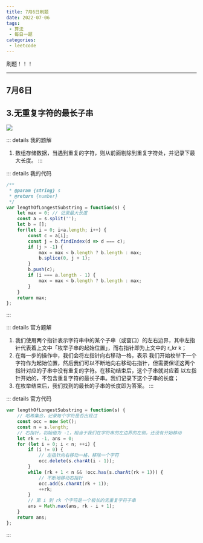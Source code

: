 ```yaml
---
title: 7月6日刷题
date: 2022-07-06
tags:
 - 算法
 - 每日一题
categories: 
 - leetcode
---
```


刷题！！！

---
7月6日
---

## 3.无重复字符的最长子串

![](![](https://yuji-1258185230.cos.ap-shanghai.myqcloud.com/blog/20220707094605.png))

::: details 我的题解
  1. 数组存储数据，当遇到重复的字符，则从前面剔除到重复字符处，并记录下最大长度。
:::

::: details 我的代码
```js
/**
 * @param {string} s
 * @return {number}
 */
var lengthOfLongestSubstring = function(s) {
    let max = 0; // 记录最大长度
    const a = s.split('');
    let b = [];
    for(let i = 0; i<a.length; i++) {
        const c = a[i];
        const j = b.findIndex(d => d === c);
        if (j > -1) {
            max = max < b.length ? b.length : max;
            b.splice(0, j + 1);
        }
        b.push(c);
        if (i === a.length - 1) {
            max = max < b.length ? b.length : max;
        }
    }
    return max;
};
```
:::

::: details 官方题解
  1. 我们使用两个指针表示字符串中的某个子串（或窗口）的左右边界，其中左指针代表着上文中「枚举子串的起始位置」，而右指针即为上文中的 r_kr k；
  2. 在每一步的操作中，我们会将左指针向右移动一格，表示 我们开始枚举下一个字符作为起始位置，然后我们可以不断地向右移动右指针，但需要保证这两个指针对应的子串中没有重复的字符。在移动结束后，这个子串就对应着 以左指针开始的，不包含重复字符的最长子串。我们记录下这个子串的长度；
  3. 在枚举结束后，我们找到的最长的子串的长度即为答案。
:::

::: details 官方代码
```js
var lengthOfLongestSubstring = function(s) {
    // 哈希集合，记录每个字符是否出现过
    const occ = new Set();
    const n = s.length;
    // 右指针，初始值为 -1，相当于我们在字符串的左边界的左侧，还没有开始移动
    let rk = -1, ans = 0;
    for (let i = 0; i < n; ++i) {
        if (i != 0) {
            // 左指针向右移动一格，移除一个字符
            occ.delete(s.charAt(i - 1));
        }
        while (rk + 1 < n && !occ.has(s.charAt(rk + 1))) {
            // 不断地移动右指针
            occ.add(s.charAt(rk + 1));
            ++rk;
        }
        // 第 i 到 rk 个字符是一个极长的无重复字符子串
        ans = Math.max(ans, rk - i + 1);
    }
    return ans;
};
```
:::

